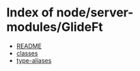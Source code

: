 # Index of node/server-modules/GlideFt

- [README](/node/server-modules/GlideFt/README/)
- [classes](/node/server-modules/GlideFt/classes/)
- [type-aliases](/node/server-modules/GlideFt/type-aliases/)
